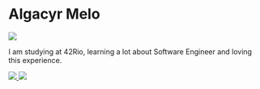 <h1>Algacyr Melo</h1>
<img src="https://github.com/algadev/algadev/blob/main/r%26m.jpeg" />
<p>I am studying at 42Rio, learning a lot about Software Engineer and loving this experience.</p>
<a href="https://www.linkedin.com/in/algacyr-melo-3522a7195/" target="_blank">
  <img src="https://img.shields.io/static/v1?label=&message=linkedin&color=blue&logo=linkedin" />
</a>
<a href="https://twitter.com/ALgazord" target="_blank">
  <img src="https://img.shields.io/static/v1?label=&message=twitter&color=white&logo=twitter" />
</a>
